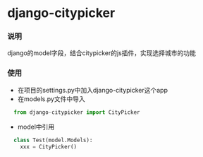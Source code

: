 # django-citypicker
### 说明
django的model字段，结合citypicker的js插件，实现选择城市的功能
### 使用
- 在项目的settings.py中加入django-citypicker这个app
- 在models.py文件中导入
```python
  from django-citypicker import CityPicker
  ```
- model中引用
```python
  class Test(model.Models):
    xxx = CityPicker()
```
